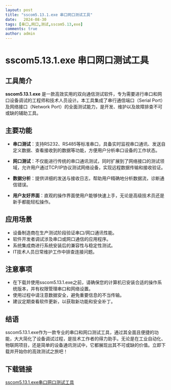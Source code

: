 ```yaml
---
layout: post
title: "sscom5.13.1.exe 串口网口测试工具"
date:   2024-08-30
tags: [串口,网口,测试,sscom5.13,exe]
comments: true
author: admin
---
```

# sscom5.13.1.exe 串口网口测试工具

## 工具简介

**sscom5.13.1.exe** 是一款高效实用的双向通信测试软件，专为需要进行串口和网口设备调试的工程师和技术人员设计。本工具集成了串行通信端口（Serial Port）及网络接口（Network Port）的全面测试能力，是开发、维护以及故障排查不可或缺的辅助工具。

## 主要功能

- **串口测试**：支持RS232、RS485等标准串口，具备实时监视串口通讯、发送自定义数据、查看接收到的数据等功能，方便用户分析串口设备的工作状态。
  
- **网口测试**：不仅能进行传统的串口通讯测试，同时扩展到了网络接口的测试领域，允许用户通过TCP/IP协议测试网络设备，实现远程数据传输和接收验证。

- **数据分析**：提供详细的发送与接收日志，帮助用户精确地分析数据流，诊断通信错误。

- **用户友好界面**：直观的操作界面使用户能够快速上手，无论是高级技术员还是新手都能轻松操作。

## 应用场景

- 设备制造商在生产测试阶段验证串口/网口通讯性能。
- 软件开发者调试涉及串口或网口通信的应用程序。
- 系统集成商进行系统安装后的兼容性与稳定性测试。
- IT技术人员日常维护工作中排查连接问题。

## 注意事项

- 在下载并使用sscom5.13.1.exe之前，请确保您的计算机已安装合适的操作系统版本，并有权限管理串口和网络设置。
- 使用过程中请注意数据安全，避免重要信息的不当传输。
- 建议定期查看软件更新，以获取新功能和安全补丁。

## 结语

sscom5.13.1.exe作为一款专业的串口和网口测试工具，通过其全面且便捷的功能，大大简化了设备调试过程，是技术工作者的得力助手。无论是在工业自动化、物联网项目，还是简单的设备通讯测试中，它都展现出其不可或缺的价值。立即下载并开始你的高效测试之旅吧！

## 下载链接

[sscom5.13.1.exe串口网口测试工具](https://pan.quark.cn/s/61dfcea9ffeb)